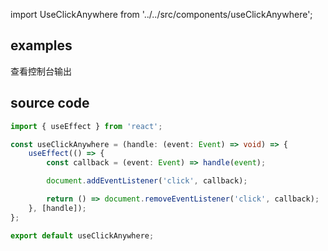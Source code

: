 import UseClickAnywhere from '../../src/components/useClickAnywhere';

## examples

查看控制台输出
<UseClickAnywhere/>

## source code

```typescript jsx
import { useEffect } from 'react';

const useClickAnywhere = (handle: (event: Event) => void) => {
	useEffect(() => {
		const callback = (event: Event) => handle(event);

		document.addEventListener('click', callback);

		return () => document.removeEventListener('click', callback);
	}, [handle]);
};

export default useClickAnywhere;
```

